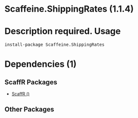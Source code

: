 ﻿Scaffeine.ShippingRates (1.1.4)
======
Description required.
Usage
======
<pre>install-package Scaffeine.ShippingRates</pre>
Dependencies (1)
=====

ScaffR Packages
------
* [ScaffR ()](https://github.com/wcpro/ScaffR/tree/master/src/ScaffR)

Other Packages
------
